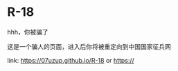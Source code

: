 # R-18
 hhh，你被骗了

 这是一个骗人的页面，进入后你将被重定向到中国国家征兵网

 link: <https://07uzup.github.io/R-18> or <https://>
